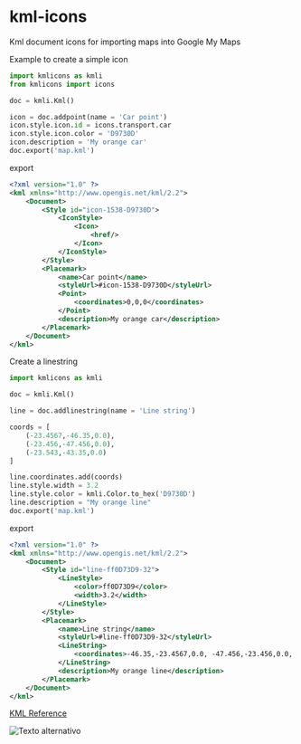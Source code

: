 # kml-icons
Kml document icons for importing maps into Google My Maps

Example to create a simple icon

```python
import kmlicons as kmli
from kmlicons import icons

doc = kmli.Kml()

icon = doc.addpoint(name = 'Car point')
icon.style.icon.id = icons.transport.car
icon.style.icon.color = 'D9730D'
icon.description = 'My orange car'
doc.export('map.kml')
```

export
```xml
<?xml version="1.0" ?>
<kml xmlns="http://www.opengis.net/kml/2.2">
	<Document>
		<Style id="icon-1538-D9730D">
			<IconStyle>
				<Icon>
					<href/>
				</Icon>
			</IconStyle>
		</Style>
		<Placemark>
			<name>Car point</name>
			<styleUrl>#icon-1538-D9730D</styleUrl>
			<Point>
				<coordinates>0,0,0</coordinates>
			</Point>
			<description>My orange car</description>
		</Placemark>
	</Document>
</kml>
```

Create a linestring

```python
import kmlicons as kmli

doc = kmli.Kml()

line = doc.addlinestring(name = 'Line string')

coords = [
    (-23.4567,-46.35,0.0),
    (-23.456,-47.456,0.0),
    (-23.543,-43.35,0.0)
]

line.coordinates.add(coords)
line.style.width = 3.2
line.style.color = kmli.Color.to_hex('D9730D')
line.description = "My orange line"
doc.export('map.kml')
```

export

```xml
<?xml version="1.0" ?>
<kml xmlns="http://www.opengis.net/kml/2.2">
	<Document>
		<Style id="line-ff0D73D9-32">
			<LineStyle>
				<color>ff0D73D9</color>
				<width>3.2</width>
			</LineStyle>
		</Style>
		<Placemark>
			<name>Line string</name>
			<styleUrl>#line-ff0D73D9-32</styleUrl>
			<LineString>
				<coordinates>-46.35,-23.4567,0.0, -47.456,-23.456,0.0, -43.35,-23.543,0.0</coordinates>
			</LineString>
			<description>My orange line</description>
		</Placemark>
	</Document>
</kml>
```


[KML Reference](https://developers.google.com/kml/documentation/kmlreference)

![Texto alternativo](https://developers.google.com/static/kml/documentation/images/classTree52.gif)
